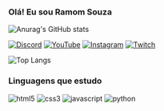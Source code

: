 

### Olá! Eu sou Ramom Souza 

![Anurag's GitHub stats](https://github-readme-stats.vercel.app/api?username=ramomsouza07&show_icons=true&theme=synthwave)

[![Discord](https://img.shields.io/badge/Discord-7289DA?style=for-the-badge&logo=discord&logoColor=white
)](https://discord.com/)
[![YouTube](https://img.shields.io/badge/YouTube-FF0000?style=for-the-badge&logo=youtube&logoColor=white)](https://youtube.com/)
[![Instagram](https://img.shields.io/badge/Instagram-E4405F?style=for-the-badge&logo=instagram&logoColor=white)](https://instagram.com/)
[![Twitch](https://img.shields.io/badge/Twitch-9146FF?style=for-the-badge&logo=twitch&logoColor=white)](https://twitch.tv/)

![Top Langs](https://github-readme-stats.vercel.app/api/top-langs/?username=anuraghazra&layout=compact&theme=synthwave)

### Linguagens que estudo
<div style="display: inline-block;">
    <img aling="center" src="https://img.shields.io/badge/HTML5-E34F26?style=for-the-badge&logo=html5&logoColor=white" alt="html5">
    <img aling="center" src="https://img.shields.io/badge/CSS3-1572B6?style=for-the-badge&logo=css3&logoColor=white" alt="css3">
    <img aling="center" src="https://img.shields.io/badge/JavaScript-323330?style=for-the-badge&logo=javascript&logoColor=F7DF1E" alt="javascript">
    <img aling="center" src="https://img.shields.io/badge/Python-14354C?style=for-the-badge&logo=python&logoColor=white" alt="python">
</div>
